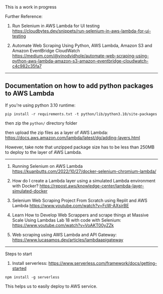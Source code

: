This is a work in progress

Further Reference:

1. Run Selenium in AWS Lambda for UI testing https://cloudbytes.dev/snippets/run-selenium-in-aws-lambda-for-ui-testing


1. Automate Web Scraping Using Python, AWS Lambda, Amazon S3 and Amazon EventBridge CloudWatch https://medium.com/@vinodvidhole/automate-web-scraping-using-python-aws-lambda-amazon-s3-amazon-eventbridge-cloudwatch-c4c982c35fa7

---

## Documentation on how to add python packages to AWS Lambda

If you're using python 3.10 runtime:

`pip install -r requirements.txt -t python/lib/python3.10/site-packages`

then zip the `python/` directory folder

then upload the zip files as a layer of AWS Lambda: https://docs.aws.amazon.com/lambda/latest/dg/adding-layers.html 


However, take note that unzipped package size has to be less than 250MB to deploy to the layer of AWS Lambda. 

---

1. Running Selenium on AWS Lambda
 https://kuanbutts.com/2022/10/27/docker-selenium-chromium-lambda/

1. How do I create a Lambda layer using a simulated Lambda environment with Docker? https://repost.aws/knowledge-center/lambda-layer-simulated-docker


1. Selenium Web Scraping Project From Scratch using Replit and AWS Lambda https://www.youtube.com/watch?v=FcW-AXsirBE

1. Learn How to Develop Web Scrappers and scrape things at Massive Scale Using Lambdas Lab 18 with code with Selenium: https://www.youtube.com/watch?v=VoAKT00yZZk

1. Web scraping using AWS Lambda and API Gateway:
https://www.lucasamos.dev/articles/lambdaapigateway

---

Steps to start

1. Install serverless: https://www.serverless.com/framework/docs/getting-started

`npm install -g serverless`

This helps us to easily deploy to AWS service.
